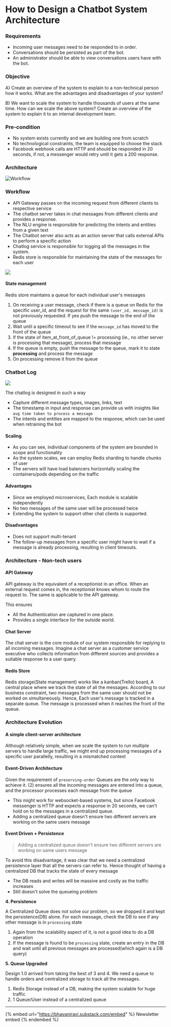 # How to Design a Chatbot System Architecture

### Requirements

- Incoming user messages need to be responded to in order.
- Conversations should be persisted as part of the bot.
- An administrator should be able to view conversations users have with the bot.

### Objective

A) Create an overview of the system to explain to a non-technical person how it works. What are the advantages and disadvantages of your system?

B) We want to scale the system to handle thousands of users at the same time. How can we scale the above system? Create an overview of the system to explain it to an internal development team.

### Pre-condition

- No system exists currently and we are building one from scratch
- No technological constraints, the team is equipped to choose the stack
- Facebook webhook calls are HTTP and should be responded in 20 seconds, if not, a messenger would retry until it gets a 200 response.

### Architecture

![Workflow](https://i.imgur.com/6cvbRET.png)

### Workflow

- API Gateway passes on the incoming request from different clients to respective service
- The chatbot server takes in chat messages from different clients and provides a response.
- The NLU engine is responsible for predicting the intents and entities from a given text
- The Chatbot server also acts as an action server that calls external APIs to perform a specific action
- Chatlog service is responsible for logging all the messages in the system.
- Redis store is responsible for maintaining the state of the messages for each user

![](https://i.imgur.com/qO4lKql.png)

#### State management

Redis store maintains a queue for each individual user's messages

1. On receiving a user message, check if there is a queue on Redis for the specific user_id, and the request for the same `(user_id, message_id)` is not previously requested. If yes push the message to the end of the queue
2. Wait until a specific timeout to see if the `message_id` has moved to the front of the queue
3. If the state of item_at_front_of_queue != processing (ie., no other server is processing that message), process that message
4. If the queue is empty, push the message to the queue, mark it to state **processing** and process the message
5. On processing remove it from the queue

### Chatbot Log

![](https://i.imgur.com/EYOu3e9.png)

The chatlog is designed in such a way

- Capture different message types, images, links, text
- The timestamp in input and response can provide us with insights like `avg time taken to process a message`
- The intents and entities are mapped to the response, which can be used when retraining the bot

#### Scaling

- As you can see, individual components of the system are bounded in scope and functionality
- As the system scales, we can employ Redis sharding to handle chunks of user
- The servers will have load balancers horizontally scaling the containers/pods depending on the traffic

#### Advantages

- Since we employed microservices, Each module is scalable independently
- No two messages of the same user will be processed twice
- Extending the system to support other chat clients is supported.

#### Disadvantages

- Does not support multi-tenant
- The follow-up messages from a specific user might have to wait if a message is already processing, resulting in client timeouts.

### Architecture - Non-tech users

#### API Gateway

API gateway is the equivalent of a receptionist in an office. When an external request comes in, the receptionist knows whom to route the request to. The same is applicable to the API gateway.

This ensures

- All the Authentication are captured in one place.
- Provides a single interface for the outside world.

#### Chat Server

The chat server is the core module of our system responsible for replying to all incoming messages. Imagine a chat server as a customer service executive who collects information from different sources and provides a suitable response to a user query.

#### Redis Store

Redis storage(State management) works like a kanban(Trello) board, A central place where we track the state of all the messages. According to our business constraint, two messages from the same user should not be worked on simultaneously. Hence, Each user's message is tracked in a separate queue. The message is processed when it reaches the front of the queue.

### Architecture Evolution

#### **A simple client-server architecture**

Although relatively simple, when we scale the system to run multiple servers to handle large traffic, we might end up processing messages of a specific user parallelly, resulting in a mismatched context

#### **Event-Driven Architecture**

Given the requirement of `preserving-order` Queues are the only way to achieve it. (2) ensures all the incoming messages are entered into a queue, and the processor processes each message from the queue

- This might work for websocket-based systems, but since Facebook messenger is HTTP and expects a response in 20 seconds, we can't hold on to the messages in a centralized queue.
- Adding a centralized queue doesn't ensure two different servers are working on the same users message

#### **Event Driven + Persistence**

> Adding a centralized queue doesn't ensure two different servers are working on same users message

To avoid this disadvantage, it was clear that we need a centralized persistence layer that all the servers can refer to. Hence thought of having a centralized DB that tracks the state of every message

- The DB reads and writes will be massive and costly as the traffic increases
- Still doesn't solve the queueing problem

**4. Persistence**

A Centralized Queue does not solve our problem, so we dropped it and kept the persistence(DB) alone. For each message, check the DB to see if any other message is in `processing` state

1. Again from the scalability aspect of it, is not a good idea to do a DB operation
2. If the message is found to be `processing` state, create an entry in the DB and wait until all previous messages are processed(which again is a DB query)

**5. Queue Upgraded**

Design 1.0 arrived from taking the best of 3 and 4. We need a queue to handle orders and centralized storage to track all the messages.

1. Redis Storage instead of a DB, making the system scalable for huge traffic
2. 1 Queue/User instead of a centralized queue

---

{% embed url="https://bhavaniravi.substack.com/embed" %}
Newsletter embed
{% endembed %}
